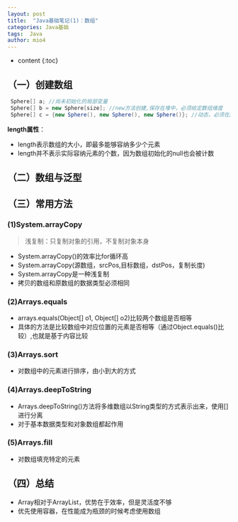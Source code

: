 ```yaml
---
layout: post
title:  "Java基础笔记(1)：数组"
categories: Java基础
tags:  Java
author: mio4
---
```


* content
{:toc}




## （一）创建数组

 ```java
  Sphere[] a; //尚未初始化的局部变量
  Sphere[] b = new Sphere[size]; //new方法创建,保存在堆中，必须给定数组维度
  Sphere[] c = {new Sphere(), new Sphere(), new Sphere()}; //动态，必须在定义的时候初始化
 ```

**length属性**：
 - length表示数组的大小，即最多能够容纳多少个元素
 - length并不表示实际容纳元素的个数，因为数组初始化的null也会被计数

## （二）数组与泛型


## （三）常用方法
### (1)System.arrayCopy
 >浅复制：只复制对象的引用，不复制对象本身

 - System.arrayCopy()的效率比for循环高
 - System.arrayCopy(源数组，srcPos,目标数组，dstPos，复制长度)
 - System.arrayCopy是一种浅复制
 - 拷贝的数组和原数组的数据类型必须相同

### (2)Arrays.equals
 - arrays.equals(Object[] o1, Object[] o2)比较两个数组是否相等
 - 具体的方法是比较数组中对应位置的元素是否相等（通过Object.equals()比较）,也就是基于内容比较

### (3)Arrays.sort
 - 对数组中的元素进行排序，由小到大的方式

### (4)Arrays.deepToString
 - Arrays.deepToString()方法将多维数组以String类型的方式表示出来，使用[]进行分离
 - 对于基本数据类型和对象数组都起作用

### (5)Arrays.fill
 - 对数组填充特定的元素

## （四）总结
 - Array相对于ArrayList，优势在于效率，但是灵活度不够
 - 优先使用容器，在性能成为瓶颈的时候考虑使用数组